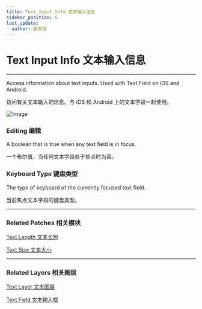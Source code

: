 ```yaml
---
title: Text Input Info 文本输入信息
sidebar_position: 5
last_update:
  author: 蒯美政
---
```


# Text Input Info 文本输入信息

---

Access information about text inputs. Used with Text Field on iOS and Android.

访问有关文本输入的信息。与 iOS 和 Android 上的文本字段一起使用。

![Image](@site/static/img/docs/Text/text-input-info.png)

### Editing 编辑

A boolean that is true when any text field is in focus.

一个布尔值，当任何文本字段处于焦点时为真。

### Keyboard Type 键盘类型

The type of keyboard of the currently focused text field.

当前焦点文本字段的键盘类型。

------

### Related Patches 相关模块

[Text Length 文本长短](./Text%20Length.md)

[Text Size 文本大小](./Text%20Size.md)

------

### Related Layers 相关图层

[Text Layer 文本图层](./../Layer/Text%20Layer.md)

[Text Field 文本输入框](./../iOS/Text%20Field.md)


